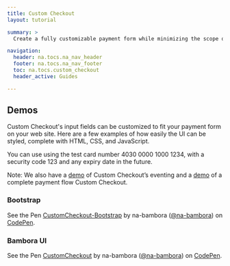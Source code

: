 ```yaml
---
title: Custom Checkout
layout: tutorial

summary: >
  Create a fully customizable payment form while minimizing the scope of your PCI compliance.

navigation:
  header: na.tocs.na_nav_header
  footer: na.tocs.na_nav_footer
  toc: na.tocs.custom_checkout
  header_active: Guides

---
```




## Demos
Custom Checkout's input fields can be customized to fit your payment form on your web site. Here are a few examples of how easily the UI can be styled, complete with HTML, CSS, and JavaScript.

You can use using the test card number 4030 0000 1000 1234, with a security code 123 and any expiry date in the future.

Note: We also have a [demo](https://libs.na.bambora.com/customcheckout/0.1.0/demo.html?source=production) of Custom Checkout’s eventing and a [demo](https://demo.na.bambora.com) of a complete payment flow Custom Checkout.

### Bootstrap

<div style="margin-bottom:24px;">
<p data-height="177" data-theme-id="light" data-slug-hash="OgbOKP" data-default-tab="result" data-user="na-bambora" data-embed-version="2" data-pen-title="CustomCheckout-Bootstrap" class="codepen">See the Pen <a href="https://codepen.io/na-bambora/pen/OgbOKP/">CustomCheckout-Bootstrap</a> by na-bambora (<a href="https://codepen.io/na-bambora">@na-bambora</a>) on <a href="https://codepen.io">CodePen</a>.</p>
<script async src="https://production-assets.codepen.io/assets/embed/ei.js"></script>
</div>

### Bambora UI

<div style="margin-bottom:24px;">
<p data-height="395" data-theme-id="light" data-slug-hash="LLRMRo" data-default-tab="result" data-user="na-bambora" data-embed-version="2" data-pen-title="CustomCheckout" class="codepen">See the Pen <a href="https://codepen.io/na-bambora/pen/LLRMRo/">CustomCheckout</a> by na-bambora (<a href="https://codepen.io/na-bambora">@na-bambora</a>) on <a href="https://codepen.io">CodePen</a>.</p>
<script async src="https://production-assets.codepen.io/assets/embed/ei.js"></script>
</div>
